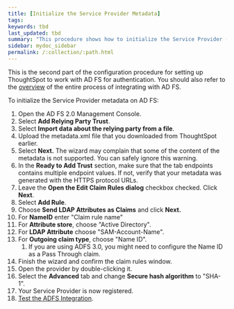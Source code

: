 ```yaml
---
title: [Initialize the Service Provider Metadata]
tags:
keywords: tbd
last_updated: tbd
summary: "This procedure shows how to initialize the Service Provider (SP) metadata for AD FS."
sidebar: mydoc_sidebar
permalink: /:collection/:path.html
---
```

This is the second part of the configuration procedure for setting up ThoughtSpot to work with AD FS for authentication. You should also refer to the [overview](integrate-ADFS.html#) of the entire process of integrating with AD FS.

To initialize the Service Provider metadata on AD FS:

1. Open the AD FS 2.0 Management Console.
2. Select **Add Relying Party Trust**.
3. Select **Import data about the relying party from a file**.
4. Upload the metadata.xml file that you downloaded from ThoughtSpot earlier.
5. Select **Next.** The wizard may complain that some of the content of the metadata is not supported.
    You can safely ignore this warning.
6. In the **Ready to Add Trust** section, make sure that the tab endpoints contains multiple endpoint values.
   If not, verify that your metadata was generated with the HTTPS protocol URLs.
7. Leave the **Open the Edit Claim Rules dialog** checkbox checked. Click **Next**.
8. Select **Add Rule**.
9. Choose **Send LDAP Attributes as Claims** and click **Next.**
10. For **NameID** enter "Claim rule name"
11. For **Attribute store**, choose "Active Directory".
12. For **LDAP Attribute** choose "SAM-Account-Name".
13. For **Outgoing claim type**, choose "Name ID".
    1. If you are using ADFS 3.0, you might need to configure the Name ID as a Pass Through claim.
14. Finish the wizard and confirm the claim rules window.
15. Open the provider by double-clicking it.
16. Select the **Advanced** tab and change **Secure hash algorithm** to "SHA-1".
17. Your Service Provider is now registered.
18. [Test the ADFS Integration](test-ADFS.html).
